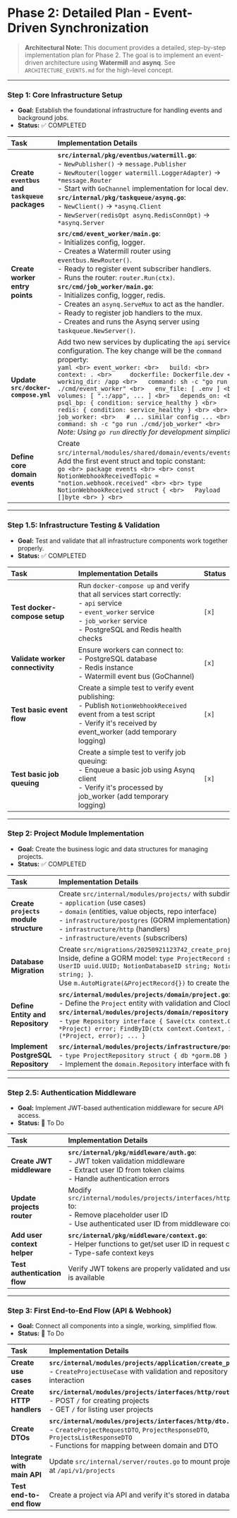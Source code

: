 # Phase 2: Detailed Plan - Event-Driven Synchronization

> **Architectural Note:** This document provides a detailed, step-by-step implementation plan for Phase 2. The goal is to implement an event-driven architecture using **Watermill** and **asynq**. See `ARCHITECTURE_EVENTS.md` for the high-level concept.

---

### Step 1: Core Infrastructure Setup
*   **Goal:** Establish the foundational infrastructure for handling events and background jobs.
*   **Status:** ✅ COMPLETED

| Task | Implementation Details | Status |
| :--- | :--- | :--- |
| **Create `eventbus` and `taskqueue` packages** | **`src/internal/pkg/eventbus/watermill.go`**: <br> - `NewPublisher()` -> `message.Publisher` <br> - `NewRouter(logger watermill.LoggerAdapter)` -> `*message.Router` <br> - Start with `GoChannel` implementation for local dev. <br> **`src/internal/pkg/taskqueue/asynq.go`**: <br> - `NewClient()` -> `*asynq.Client` <br> - `NewServer(redisOpt asynq.RedisConnOpt)` -> `*asynq.Server` | `[x]` |
| **Create worker entry points** | **`src/cmd/event_worker/main.go`**: <br> - Initializes config, logger. <br> - Creates a Watermill router using `eventbus.NewRouter()`. <br> - Ready to register event subscriber handlers. <br> - Runs the router: `router.Run(ctx)`. <br> **`src/cmd/job_worker/main.go`**: <br> - Initializes config, logger, redis. <br> - Creates an `asynq.ServeMux` to act as the handler. <br> - Ready to register job handlers to the mux. <br> - Creates and runs the Asynq server using `taskqueue.NewServer()`. | `[x]` |
| **Update `src/docker-compose.yml`** | Add two new services by duplicating the `api` service configuration. The key change will be the `command` property: <br> ```yaml <br> event_worker: <br>   build: <br>     context: . <br>     dockerfile: Dockerfile.dev <br>   working_dir: /app <br>   command: sh -c "go run ./cmd/event_worker" <br>   env_file: [ .env ] <br>   volumes: [ ".:/app", ... ] <br>   depends_on: <br>     psql_bp: { condition: service_healthy } <br>     redis: { condition: service_healthy } <br> <br> job_worker: <br>   # ... similar config ... <br>   command: sh -c "go run ./cmd/job_worker" <br> ``` <br> *Note: Using `go run` directly for development simplicity.* | `[x]` |
| **Define core domain events** | Create `src/internal/modules/shared/domain/events/events.go`. <br> Add the first event struct and topic constant: <br> ```go <br> package events <br> <br> const NotionWebhookReceivedTopic = "notion.webhook.received" <br> <br> type NotionWebhookReceived struct { <br>   Payload []byte <br> } <br> ``` | `[x]` |

---

### Step 1.5: Infrastructure Testing & Validation
*   **Goal:** Test and validate that all infrastructure components work together properly.
*   **Status:** ✅ COMPLETED

| Task | Implementation Details | Status |
| :--- | :--- | :--- |
| **Test docker-compose setup** | Run `docker-compose up` and verify that all services start correctly: <br> - `api` service <br> - `event_worker` service <br> - `job_worker` service <br> - PostgreSQL and Redis health checks | `[x]` |
| **Validate worker connectivity** | Ensure workers can connect to: <br> - PostgreSQL database <br> - Redis instance <br> - Watermill event bus (GoChannel) | `[x]` |
| **Test basic event flow** | Create a simple test to verify event publishing: <br> - Publish `NotionWebhookReceived` event from a test script <br> - Verify it's received by event_worker (add temporary logging) | `[x]` |
| **Test basic job queuing** | Create a simple test to verify job queuing: <br> - Enqueue a basic job using Asynq client <br> - Verify it's processed by job_worker (add temporary logging) | `[x]` |

---

### Step 2: Project Module Implementation
*   **Goal:** Create the business logic and data structures for managing projects.
*   **Status:** ✅ COMPLETED

| Task | Implementation Details | Status |
| :--- | :--- | :--- |
| **Create `projects` module structure** | Create `src/internal/modules/projects/` with subdirectories: <br> - `application` (use cases) <br> - `domain` (entities, value objects, repo interface) <br> - `infrastructure/postgres` (GORM implementation) <br> - `infrastructure/http` (handlers) <br> - `infrastructure/events` (subscribers) | `[x]` |
| **Database Migration** | Create `src/migrations/20250921123742_create_projects.go`. <br> Inside, define a GORM model: `type ProjectRecord struct { gorm.Model; UserID uuid.UUID; NotionDatabaseID string; NotionWebhookSecret string; }`. <br> Use `m.AutoMigrate(&ProjectRecord{})` to create the table. | `[x]` |
| **Define Entity and Repository** | **`src/internal/modules/projects/domain/project.go`**: <br> - Define the `Project` entity with validation and Clock interface. <br> **`src/internal/modules/projects/domain/repository.go`**: <br> - `type Repository interface { Save(ctx context.Context, project *Project) error; FindByID(ctx context.Context, id uuid.UUID) (*Project, error); ... }` | `[x]` |
| **Implement PostgreSQL Repository** | **`src/internal/modules/projects/infrastructure/postgres/repository.go`**: <br> - `type ProjectRepository struct { db *gorm.DB }` <br> - Implement the `domain.Repository` interface with full CRUD operations. | `[x]` |

---

### Step 2.5: Authentication Middleware
*   **Goal:** Implement JWT-based authentication middleware for secure API access.
*   **Status:** 📝 To Do

| Task | Implementation Details | Status |
| :--- | :--- | :--- |
| **Create JWT middleware** | **`src/internal/pkg/middleware/auth.go`**: <br> - JWT token validation middleware <br> - Extract user ID from token claims <br> - Handle authentication errors | `[ ]` |
| **Update projects router** | Modify `src/internal/modules/projects/interfaces/http/router.go` to: <br> - Remove placeholder user ID <br> - Use authenticated user ID from middleware context | `[ ]` |
| **Add user context helper** | **`src/internal/pkg/middleware/context.go`**: <br> - Helper functions to get/set user ID in request context <br> - Type-safe context keys | `[ ]` |
| **Test authentication flow** | Verify JWT tokens are properly validated and user context is available | `[ ]` |

---

### Step 3: First End-to-End Flow (API & Webhook)
*   **Goal:** Connect all components into a single, working, simplified flow.
*   **Status:** 📝 To Do

| Task | Implementation Details | Status |
| :--- | :--- | :--- |
| **Create use cases** | **`src/internal/modules/projects/application/create_project.go`**: <br> - `CreateProjectUseCase` with validation and repository interaction | `[x]` |
| **Create HTTP handlers** | **`src/internal/modules/projects/interfaces/http/router.go`**: <br> - POST `/` for creating projects <br> - GET `/` for listing user projects | `[x]` |
| **Create DTOs** | **`src/internal/modules/projects/interfaces/http/dto.go`**: <br> - `CreateProjectRequestDTO`, `ProjectResponseDTO`, `ProjectsListResponseDTO` <br> - Functions for mapping between domain and DTO | `[x]` |
| **Integrate with main API** | Update `src/internal/server/routes.go` to mount projects router at `/api/v1/projects` | `[ ]` |
| **Test end-to-end flow** | Create a project via API and verify it's stored in database | `[ ]` |
